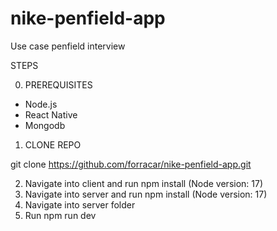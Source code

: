 # nike-penfield-app
Use case penfield interview


STEPS

0. PREREQUISITES

 - Node.js
 - React Native
 - Mongodb
 
1. CLONE REPO

git clone https://github.com/forracar/nike-penfield-app.git

2. Navigate into client and run npm install (Node version: 17)
3. Navigate into server and run npm install (Node version: 17)
4. Navigate into server folder
5. Run npm run dev
